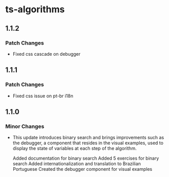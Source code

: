 # ts-algorithms

## 1.1.2

### Patch Changes

- Fixed css cascade on debugger

## 1.1.1

### Patch Changes

- Fixed css issue on pt-br i18n

## 1.1.0

### Minor Changes

- This update introduces binary search and brings improvements such as the debugger, a component that resides in the visual examples, used to display the state of variables at each step of the algorithm.

  Added documentation for binary search
  Added 5 exercises for binary search
  Added internationalization and translation to Brazilian Portuguese
  Created the debugger component for visual examples

